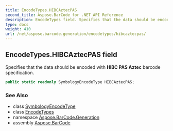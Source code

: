 ```yaml
---
title: EncodeTypes.HIBCAztecPAS
second_title: Aspose.BarCode for .NET API Reference
description: EncodeTypes field. Specifies that the data should be encoded with HIBC PAS Aztec barcode specification
type: docs
weight: 410
url: /net/aspose.barcode.generation/encodetypes/hibcaztecpas/
---
```

## EncodeTypes.HIBCAztecPAS field

Specifies that the data should be encoded with **HIBC PAS Aztec** barcode specification.

```csharp
public static readonly SymbologyEncodeType HIBCAztecPAS;
```

### See Also

* class [SymbologyEncodeType](../../symbologyencodetype/)
* class [EncodeTypes](../)
* namespace [Aspose.BarCode.Generation](../../encodetypes/)
* assembly [Aspose.BarCode](../../../)


